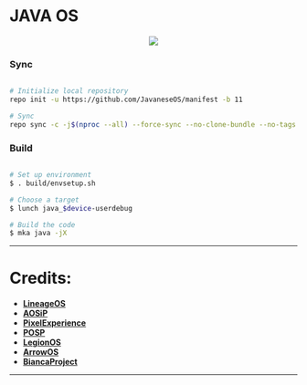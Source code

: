 # JAVA OS #
<p align="center">
<a href="https://t.me/realme8indonesia"><img src="https://img.shields.io/badge/Telegram-Chat-blue?style=popout-square"></a>
</p>

### Sync ###

```bash

# Initialize local repository
repo init -u https://github.com/JavaneseOS/manifest -b 11

# Sync
repo sync -c -j$(nproc --all) --force-sync --no-clone-bundle --no-tags
```

### Build ###

```bash

# Set up environment
$ . build/envsetup.sh

# Choose a target
$ lunch java_$device-userdebug

# Build the code
$ mka java -jX
```

---------------------------------------------------------------------------------------
 Credits:
 =======

 * [**LineageOS**](https://github.com/LineageOS)
 * [**AOSiP**](https://github.com/AOSiP)
 * [**PixelExperience**](https://github.com/PixelExperience)
 * [**POSP**](https://github.com/PotatoProject)
 * [**LegionOS**](https://github.com/Project-LegionOS)
 * [**ArrowOS**](https://github.com/ArrowOS)
 * [**BiancaProject**](https://github.com/BiancaProject)

---------------------------------------------------------------------------------------
